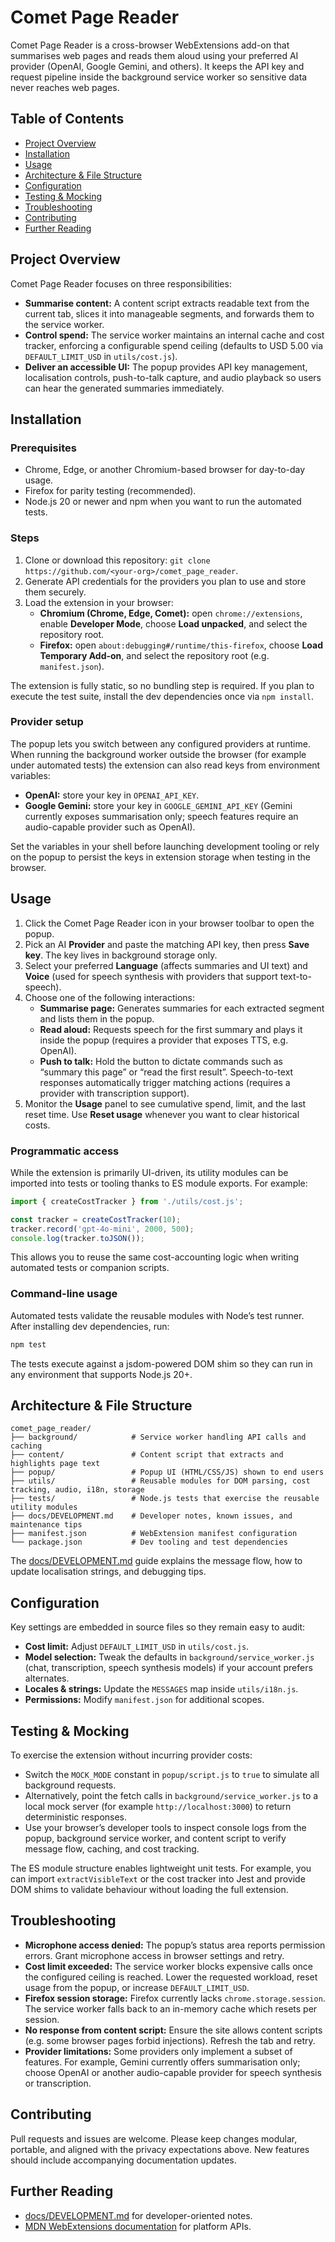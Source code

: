 # Comet Page Reader

Comet Page Reader is a cross-browser WebExtensions add-on that summarises web pages and reads them aloud using your preferred AI provider (OpenAI, Google Gemini, and others). It keeps the API key and request pipeline inside the background service worker so sensitive data never reaches web pages.

## Table of Contents

- [Project Overview](#project-overview)
- [Installation](#installation)
- [Usage](#usage)
- [Architecture & File Structure](#architecture--file-structure)
- [Configuration](#configuration)
- [Testing & Mocking](#testing--mocking)
- [Troubleshooting](#troubleshooting)
- [Contributing](#contributing)
- [Further Reading](#further-reading)

## Project Overview

Comet Page Reader focuses on three responsibilities:

- **Summarise content:** A content script extracts readable text from the current tab, slices it into manageable segments, and forwards them to the service worker.
- **Control spend:** The service worker maintains an internal cache and cost tracker, enforcing a configurable spend ceiling (defaults to USD 5.00 via `DEFAULT_LIMIT_USD` in `utils/cost.js`).
- **Deliver an accessible UI:** The popup provides API key management, localisation controls, push-to-talk capture, and audio playback so users can hear the generated summaries immediately.

## Installation

### Prerequisites

- Chrome, Edge, or another Chromium-based browser for day-to-day usage.
- Firefox for parity testing (recommended).
- Node.js 20 or newer and npm when you want to run the automated tests.

### Steps

1. Clone or download this repository: `git clone https://github.com/<your-org>/comet_page_reader`.
2. Generate API credentials for the providers you plan to use and store them securely.
3. Load the extension in your browser:
   - **Chromium (Chrome, Edge, Comet):** open `chrome://extensions`, enable **Developer Mode**, choose **Load unpacked**, and select the repository root.
   - **Firefox:** open `about:debugging#/runtime/this-firefox`, choose **Load Temporary Add-on**, and select the repository root (e.g. `manifest.json`).

The extension is fully static, so no bundling step is required. If you plan to execute the test suite, install the dev dependencies once via `npm install`.

### Provider setup

The popup lets you switch between any configured providers at runtime. When running the background worker outside the browser (for example under automated tests) the extension can also read keys from environment variables:

- **OpenAI:** store your key in `OPENAI_API_KEY`.
- **Google Gemini:** store your key in `GOOGLE_GEMINI_API_KEY` (Gemini currently exposes summarisation only; speech features require an audio-capable provider such as OpenAI).

Set the variables in your shell before launching development tooling or rely on the popup to persist the keys in extension storage when testing in the browser.

## Usage

1. Click the Comet Page Reader icon in your browser toolbar to open the popup.
2. Pick an AI **Provider** and paste the matching API key, then press **Save key**. The key lives in background storage only.
3. Select your preferred **Language** (affects summaries and UI text) and **Voice** (used for speech synthesis with providers that support text-to-speech).
4. Choose one of the following interactions:
   - **Summarise page:** Generates summaries for each extracted segment and lists them in the popup.
   - **Read aloud:** Requests speech for the first summary and plays it inside the popup (requires a provider that exposes TTS, e.g. OpenAI).
   - **Push to talk:** Hold the button to dictate commands such as “summary this page” or “read the first result”. Speech-to-text responses automatically trigger matching actions (requires a provider with transcription support).
5. Monitor the **Usage** panel to see cumulative spend, limit, and the last reset time. Use **Reset usage** whenever you want to clear historical costs.

### Programmatic access

While the extension is primarily UI-driven, its utility modules can be imported into tests or tooling thanks to ES module exports. For example:

```javascript
import { createCostTracker } from './utils/cost.js';

const tracker = createCostTracker(10);
tracker.record('gpt-4o-mini', 2000, 500);
console.log(tracker.toJSON());
```

This allows you to reuse the same cost-accounting logic when writing automated tests or companion scripts.

### Command-line usage

Automated tests validate the reusable modules with Node’s test runner. After installing dev dependencies, run:

```bash
npm test
```

The tests execute against a jsdom-powered DOM shim so they can run in any environment that supports Node.js 20+.

## Architecture & File Structure

```
comet_page_reader/
├── background/            # Service worker handling API calls and caching
├── content/               # Content script that extracts and highlights page text
├── popup/                 # Popup UI (HTML/CSS/JS) shown to end users
├── utils/                 # Reusable modules for DOM parsing, cost tracking, audio, i18n, storage
├── tests/                 # Node.js tests that exercise the reusable utility modules
├── docs/DEVELOPMENT.md    # Developer notes, known issues, and maintenance tips
├── manifest.json          # WebExtension manifest configuration
└── package.json           # Dev tooling and test dependencies
```

The [docs/DEVELOPMENT.md](docs/DEVELOPMENT.md) guide explains the message flow, how to update localisation strings, and debugging tips.

## Configuration

Key settings are embedded in source files so they remain easy to audit:

- **Cost limit:** Adjust `DEFAULT_LIMIT_USD` in `utils/cost.js`.
- **Model selection:** Tweak the defaults in `background/service_worker.js` (chat, transcription, speech synthesis models) if your account prefers alternates.
- **Locales & strings:** Update the `MESSAGES` map inside `utils/i18n.js`.
- **Permissions:** Modify `manifest.json` for additional scopes.

## Testing & Mocking

To exercise the extension without incurring provider costs:

- Switch the `MOCK_MODE` constant in `popup/script.js` to `true` to simulate all background requests.
- Alternatively, point the fetch calls in `background/service_worker.js` to a local mock server (for example `http://localhost:3000`) to return deterministic responses.
- Use your browser’s developer tools to inspect console logs from the popup, background service worker, and content script to verify message flow, caching, and cost tracking.

The ES module structure enables lightweight unit tests. For example, you can import `extractVisibleText` or the cost tracker into Jest and provide DOM shims to validate behaviour without loading the full extension.

## Troubleshooting

- **Microphone access denied:** The popup’s status area reports permission errors. Grant microphone access in browser settings and retry.
- **Cost limit exceeded:** The service worker blocks expensive calls once the configured ceiling is reached. Lower the requested workload, reset usage from the popup, or increase `DEFAULT_LIMIT_USD`.
- **Firefox session storage:** Firefox currently lacks `chrome.storage.session`. The service worker falls back to an in-memory cache which resets per session.
- **No response from content script:** Ensure the site allows content scripts (e.g. some browser pages forbid injections). Refresh the tab and retry.
- **Provider limitations:** Some providers only implement a subset of features. For example, Gemini currently offers summarisation only; choose OpenAI or another audio-capable provider for speech synthesis or transcription.

## Contributing

Pull requests and issues are welcome. Please keep changes modular, portable, and aligned with the privacy expectations above. New features should include accompanying documentation updates.

## Further Reading

- [docs/DEVELOPMENT.md](docs/DEVELOPMENT.md) for developer-oriented notes.
- [MDN WebExtensions documentation](https://developer.mozilla.org/en-US/docs/Mozilla/Add-ons/WebExtensions) for platform APIs.
